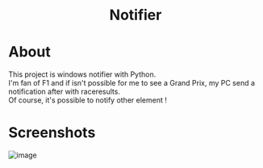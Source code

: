 <h1 align="center">
  <br>
  Notifier
  <br>
</h1>

# About

This project is windows notifier with Python.<br> 
I'm fan of F1 and if isn't possible for me to see a Grand Prix, my PC send a notification after with raceresults.<br> 
Of course, it's possible to notify other element !

# Screenshots
![image](https://github.com/EpYpaY/Notifier/assets/122013216/3f28a883-e348-49f2-ae09-cd9e43d155c1)

